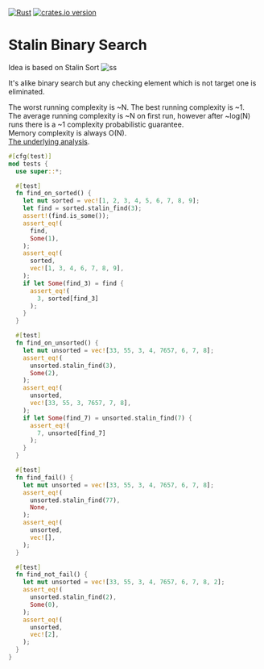 [![Rust](https://github.com/Miezhiko/stalin-binary-search/actions/workflows/rust.yml/badge.svg)](https://github.com/Miezhiko/stalin-binary-search/actions/workflows/rust.yml)
[![crates.io version]][crates.io link]

Stalin Binary Search
====================

Idea is based on Stalin Sort ![ss](https://i.redd.it/x9triplll1v11.jpg)

It's alike binary search but any checking element which is not target one is eliminated.

The worst running complexity is ~N. The best running complexity is ~1.  
The average running complexity is ~N on first run, however after ~log(N) runs there is a ~1 complexity probabilistic guarantee.  
Memory complexity is always O(N).  
[The underlying analysis](docs/complexity_analysis.md).  


```rust
#[cfg(test)]
mod tests {
  use super::*;

  #[test]
  fn find_on_sorted() {
    let mut sorted = vec![1, 2, 3, 4, 5, 6, 7, 8, 9];
    let find = sorted.stalin_find(3);
    assert!(find.is_some());
    assert_eq!(
      find,
      Some(1),
    );
    assert_eq!(
      sorted,
      vec![1, 3, 4, 6, 7, 8, 9],
    );
    if let Some(find_3) = find {
      assert_eq!(
        3, sorted[find_3]
      );
    }
  }

  #[test]
  fn find_on_unsorted() {
    let mut unsorted = vec![33, 55, 3, 4, 7657, 6, 7, 8];
    assert_eq!(
      unsorted.stalin_find(3),
      Some(2),
    );
    assert_eq!(
      unsorted,
      vec![33, 55, 3, 7657, 7, 8],
    );
    if let Some(find_7) = unsorted.stalin_find(7) {
      assert_eq!(
        7, unsorted[find_7]
      );
    }
  }

  #[test]
  fn find_fail() {
    let mut unsorted = vec![33, 55, 3, 4, 7657, 6, 7, 8];
    assert_eq!(
      unsorted.stalin_find(77),
      None,
    );
    assert_eq!(
      unsorted,
      vec![],
    );
  }

  #[test]
  fn find_not_fail() {
    let mut unsorted = vec![33, 55, 3, 4, 7657, 6, 7, 8, 2];
    assert_eq!(
      unsorted.stalin_find(2),
      Some(0),
    );
    assert_eq!(
      unsorted,
      vec![2],
    );
  }
}
```

[crates.io link]: https://crates.io/crates/stalin-binary-search
[crates.io version]: https://img.shields.io/crates/v/stalin-binary-search.svg
